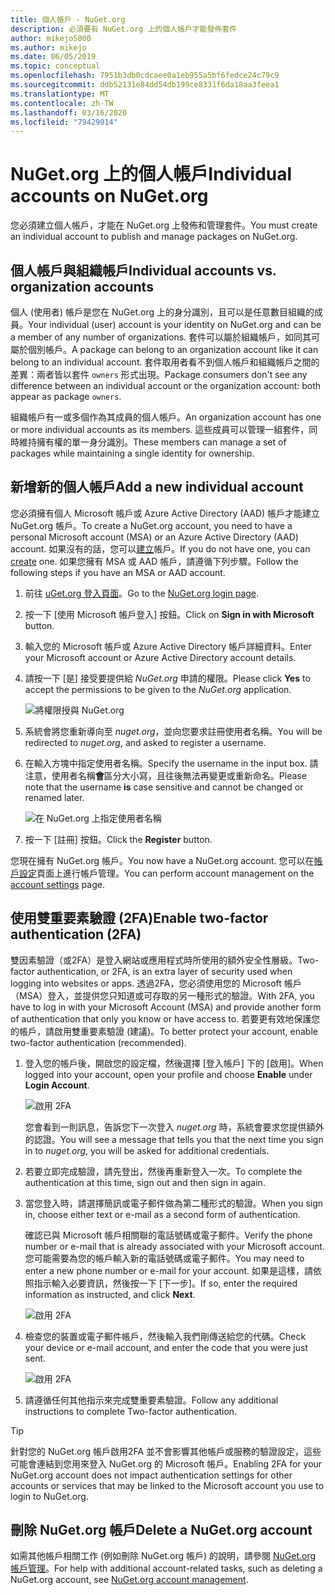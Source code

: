 ```yaml
---
title: 個人帳戶 - NuGet.org
description: 必須要有 NuGet.org 上的個人帳戶才能發佈套件
author: mikejo5000
ms.author: mikejo
ms.date: 06/05/2019
ms.topic: conceptual
ms.openlocfilehash: 7951b3db0cdcaee0a1eb955a5bf6fedce24c79c9
ms.sourcegitcommit: ddb52131e84dd54db199ce8331f6da18aa3feea1
ms.translationtype: MT
ms.contentlocale: zh-TW
ms.lasthandoff: 03/16/2020
ms.locfileid: "79429014"
---
```

# <a name="individual-accounts-on-nugetorg"></a><span data-ttu-id="6b6db-103">NuGet.org 上的個人帳戶</span><span class="sxs-lookup"><span data-stu-id="6b6db-103">Individual accounts on NuGet.org</span></span>

<span data-ttu-id="6b6db-104">您必須建立個人帳戶，才能在 NuGet.org 上發佈和管理套件。</span><span class="sxs-lookup"><span data-stu-id="6b6db-104">You must create an individual account to publish and manage packages on NuGet.org.</span></span>

## <a name="individual-accounts-vs-organization-accounts"></a><span data-ttu-id="6b6db-105">個人帳戶與組織帳戶</span><span class="sxs-lookup"><span data-stu-id="6b6db-105">Individual accounts vs. organization accounts</span></span>

<span data-ttu-id="6b6db-106">個人 (使用者) 帳戶是您在 NuGet.org 上的身分識別，且可以是任意數目組織的成員。</span><span class="sxs-lookup"><span data-stu-id="6b6db-106">Your individual (user) account is your identity on NuGet.org and can be a member of any number of organizations.</span></span> <span data-ttu-id="6b6db-107">套件可以屬於組織帳戶，如同其可屬於個別帳戶。</span><span class="sxs-lookup"><span data-stu-id="6b6db-107">A package can belong to an organization account like it can belong to an individual account.</span></span> <span data-ttu-id="6b6db-108">套件取用者看不到個人帳戶和組織帳戶之間的差異：兩者皆以套件 `owners` 形式出現。</span><span class="sxs-lookup"><span data-stu-id="6b6db-108">Package consumers don't see any difference between an individual account or the organization account: both appear as package `owners`.</span></span>

<span data-ttu-id="6b6db-109">組織帳戶有一或多個作為其成員的個人帳戶。</span><span class="sxs-lookup"><span data-stu-id="6b6db-109">An organization account has one or more individual accounts as its members.</span></span> <span data-ttu-id="6b6db-110">這些成員可以管理一組套件，同時維持擁有權的單一身分識別。</span><span class="sxs-lookup"><span data-stu-id="6b6db-110">These members can manage a set of packages while maintaining a single identity for ownership.</span></span>

## <a name="add-a-new-individual-account"></a><span data-ttu-id="6b6db-111">新增新的個人帳戶</span><span class="sxs-lookup"><span data-stu-id="6b6db-111">Add a new individual account</span></span>

<span data-ttu-id="6b6db-112">您必須擁有個人 Microsoft 帳戶或 Azure Active Directory (AAD) 帳戶才能建立 NuGet.org 帳戶。</span><span class="sxs-lookup"><span data-stu-id="6b6db-112">To create a NuGet.org account, you need to have a personal Microsoft account (MSA) or an Azure Active Directory (AAD) account.</span></span> <span data-ttu-id="6b6db-113">如果沒有的話，您可以[建立](https://signup.live.com)帳戶。</span><span class="sxs-lookup"><span data-stu-id="6b6db-113">If you do not have one, you can [create](https://signup.live.com) one.</span></span> <span data-ttu-id="6b6db-114">如果您擁有 MSA 或 AAD 帳戶，請遵循下列步驟。</span><span class="sxs-lookup"><span data-stu-id="6b6db-114">Follow the following steps if you have an MSA or AAD account.</span></span>

1. <span data-ttu-id="6b6db-115">前往 [uGet.org 登入頁面](https://www.nuget.org/users/account/LogOn)。</span><span class="sxs-lookup"><span data-stu-id="6b6db-115">Go to the [NuGet.org login page](https://www.nuget.org/users/account/LogOn).</span></span>

1. <span data-ttu-id="6b6db-116">按一下 [使用 Microsoft 帳戶登入] 按鈕。</span><span class="sxs-lookup"><span data-stu-id="6b6db-116">Click on **Sign in with Microsoft** button.</span></span>

1. <span data-ttu-id="6b6db-117">輸入您的 Microsoft 帳戶或 Azure Active Directory 帳戶詳細資料。</span><span class="sxs-lookup"><span data-stu-id="6b6db-117">Enter your Microsoft account or Azure Active Directory account details.</span></span>

1. <span data-ttu-id="6b6db-118">請按一下 [是] 接受要提供給 *NuGet.org* 申請的權限。</span><span class="sxs-lookup"><span data-stu-id="6b6db-118">Please click **Yes** to accept the permissions to be given to the *NuGet.org* application.</span></span>

   ![將權限授與 NuGet.org](media/nuget-org-permissions.png)

1. <span data-ttu-id="6b6db-120">系統會將您重新導向至 *nuget.org*，並向您要求註冊使用者名稱。</span><span class="sxs-lookup"><span data-stu-id="6b6db-120">You will be redirected to *nuget.org*, and asked to register a username.</span></span>

1. <span data-ttu-id="6b6db-121">在輸入方塊中指定使用者名稱。</span><span class="sxs-lookup"><span data-stu-id="6b6db-121">Specify the username in the input box.</span></span> <span data-ttu-id="6b6db-122">請注意，使用者名稱**會**區分大小寫，且往後無法再變更或重新命名。</span><span class="sxs-lookup"><span data-stu-id="6b6db-122">Please note that the username **is** case sensitive and cannot be changed or renamed later.</span></span>

   ![在 NuGet.org 上指定使用者名稱](media/nuget-org-register.png) 

1. <span data-ttu-id="6b6db-124">按一下 [註冊] 按鈕。</span><span class="sxs-lookup"><span data-stu-id="6b6db-124">Click the **Register** button.</span></span>

<span data-ttu-id="6b6db-125">您現在擁有 NuGet.org 帳戶。</span><span class="sxs-lookup"><span data-stu-id="6b6db-125">You now have a NuGet.org account.</span></span> <span data-ttu-id="6b6db-126">您可以在[帳戶設定](https://www.nuget.org/account)頁面上進行帳戶管理。</span><span class="sxs-lookup"><span data-stu-id="6b6db-126">You can perform account management on the [account settings](https://www.nuget.org/account) page.</span></span>

## <a name="enable-two-factor-authentication-2fa"></a><span data-ttu-id="6b6db-127">使用雙重要素驗證 (2FA)</span><span class="sxs-lookup"><span data-stu-id="6b6db-127">Enable two-factor authentication (2FA)</span></span>

<span data-ttu-id="6b6db-128">雙因素驗證（或2FA）是登入網站或應用程式時所使用的額外安全性層級。</span><span class="sxs-lookup"><span data-stu-id="6b6db-128">Two-factor authentication, or 2FA, is an extra layer of security used when logging into websites or apps.</span></span> <span data-ttu-id="6b6db-129">透過2FA，您必須使用您的 Microsoft 帳戶（MSA）登入，並提供您只知道或可存取的另一種形式的驗證。</span><span class="sxs-lookup"><span data-stu-id="6b6db-129">With 2FA, you have to log in with your Microsoft Account (MSA) and provide another form of authentication that only you know or have access to.</span></span> <span data-ttu-id="6b6db-130">若要更有效地保護您的帳戶，請啟用雙重要素驗證 (建議)。</span><span class="sxs-lookup"><span data-stu-id="6b6db-130">To better protect your account, enable two-factor authentication (recommended).</span></span>

1. <span data-ttu-id="6b6db-131">登入您的帳戶後，開啟您的設定檔，然後選擇 [登入帳戶] 下的 [啟用]。</span><span class="sxs-lookup"><span data-stu-id="6b6db-131">When logged into your account, open your profile and choose **Enable** under **Login Account**.</span></span>

   ![啟用 2FA](media/nuget-org-register-2fa.png)

   <span data-ttu-id="6b6db-133">您會看到一則訊息，告訴您下一次登入 *nuget.org* 時，系統會要求您提供額外的認證。</span><span class="sxs-lookup"><span data-stu-id="6b6db-133">You will see a message that tells you that the next time you sign in to *nuget.org*, you will be asked for additional credentials.</span></span>

2. <span data-ttu-id="6b6db-134">若要立即完成驗證，請先登出，然後再重新登入一次。</span><span class="sxs-lookup"><span data-stu-id="6b6db-134">To complete the authentication at this time, sign out and then sign in again.</span></span>

3. <span data-ttu-id="6b6db-135">當您登入時，請選擇簡訊或電子郵件做為第二種形式的驗證。</span><span class="sxs-lookup"><span data-stu-id="6b6db-135">When you sign in, choose either text or e-mail as a second form of authentication.</span></span>

   <span data-ttu-id="6b6db-136">確認已與 Microsoft 帳戶相關聯的電話號碼或電子郵件。</span><span class="sxs-lookup"><span data-stu-id="6b6db-136">Verify the phone number or e-mail that is already associated with your Microsoft account.</span></span> <span data-ttu-id="6b6db-137">您可能需要為您的帳戶輸入新的電話號碼或電子郵件。</span><span class="sxs-lookup"><span data-stu-id="6b6db-137">You may need to enter a new phone number or e-mail for your account.</span></span> <span data-ttu-id="6b6db-138">如果是這樣，請依照指示輸入必要資訊，然後按一下 [下一步]。</span><span class="sxs-lookup"><span data-stu-id="6b6db-138">If so, enter the required information as instructed, and click **Next**.</span></span>

   ![啟用 2FA](media/nuget-org-sign-in-2fa.png)

4. <span data-ttu-id="6b6db-140">檢查您的裝置或電子郵件帳戶，然後輸入我們剛傳送給您的代碼。</span><span class="sxs-lookup"><span data-stu-id="6b6db-140">Check your device or e-mail account, and enter the code that you were just sent.</span></span>

   ![啟用 2FA](media/nuget-org-enter-code-2fa.png)

5. <span data-ttu-id="6b6db-142">請遵循任何其他指示來完成雙重要素驗證。</span><span class="sxs-lookup"><span data-stu-id="6b6db-142">Follow any additional instructions to complete Two-factor authentication.</span></span>

> [!Tip]
> <span data-ttu-id="6b6db-143">針對您的 NuGet.org 帳戶啟用2FA 並不會影響其他帳戶或服務的驗證設定，這些可能會連結到您用來登入 NuGet.org 的 Microsoft 帳戶。</span><span class="sxs-lookup"><span data-stu-id="6b6db-143">Enabling 2FA for your NuGet.org account does not impact authentication settings for other accounts or services that may be linked to the Microsoft account you use to login to NuGet.org.</span></span>

## <a name="delete-a-nugetorg-account"></a><span data-ttu-id="6b6db-144">刪除 NuGet.org 帳戶</span><span class="sxs-lookup"><span data-stu-id="6b6db-144">Delete a NuGet.org account</span></span>

<span data-ttu-id="6b6db-145">如需其他帳戶相關工作 (例如刪除 NuGet.org 帳戶) 的說明，請參閱 [NuGet.org 帳戶管理](nuget-org-faq.md#nugetorg-account-management)。</span><span class="sxs-lookup"><span data-stu-id="6b6db-145">For help with additional account-related tasks, such as deleting a NuGet.org account, see [NuGet.org account management](nuget-org-faq.md#nugetorg-account-management).</span></span>
